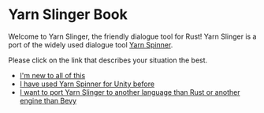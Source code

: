 # Yarn Slinger Book

Welcome to Yarn Slinger, the friendly dialogue tool for Rust!
Yarn Slinger is a port of the widely used dialogue tool [Yarn Spinner](https://yarnspinner.dev).

Please click on the link that describes your situation the best.

- [I'm new to all of this](./yarn_files.md)
- [I have used Yarn Spinner for Unity before](./bevy_plugin.md)
- [I want to port Yarn Slinger to another language than Rust or another engine than Bevy](./porting_yarn_slinger.md)
